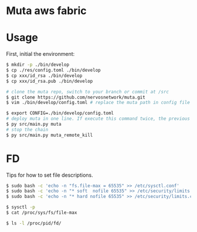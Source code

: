 # Muta aws fabric

# Usage

First, initial the environment:

```sh
$ mkdir -p ./bin/develop
$ cp ./res/config.toml ./bin/develop
$ cp xxx/id_rsa ./bin/develop
$ cp xxx/id_rsa.pub ./bin/develop
```

```sh
# clone the muta repo, switch to your branch or commit at /src
$ git clone https://github.com/nervosnetwork/muta.git
$ vim ./bin/develop/config.toml # replace the muta path in config file

$ export CONFIG=./bin/develop/config.toml
# deploy muta in one line. If execute this command twice, the previous chain will be free.
$ py src/main.py muta
# stop the chain
$ py src/main.py muta_remote_kill
```

# FD

Tips for how to set file descriptions.

```sh
$ sudo bash -c 'echo -n "fs.file-max = 65535" >> /etc/sysctl.conf'
$ sudo bash -c 'echo -n "* soft  nofile 65535" >> /etc/security/limits.conf'
$ sudo bash -c 'echo -n "* hard nofile 65535" >> /etc/security/limits.conf'

$ sysctl -p
$ cat /proc/sys/fs/file-max
```

```sh
$ ls -l /proc/pid/fd/
```
